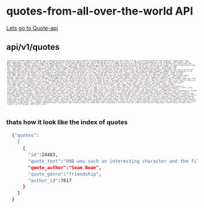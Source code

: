 # quotes-from-all-over-the-world API

[Lets go to Quote-api](https://quotes-from-all-over-the-world.herokuapp.com/api/v1/quotes)

## api/v1/quotes
![A test image](quote-api.png)

### thats how it look like the index of quotes

```sh
  {"quotes":
    [
      {
        "id":24483,
        "quote_text":"006 was such an interesting character and the film really explored his friendship with Bond and how it all went wrong, so it was a very personal journey for both characters.",
        "quote_author":"Sean Bean",
        "quote_genre":"friendship",
        "author_id":7617
      }
    ]
  }
```

